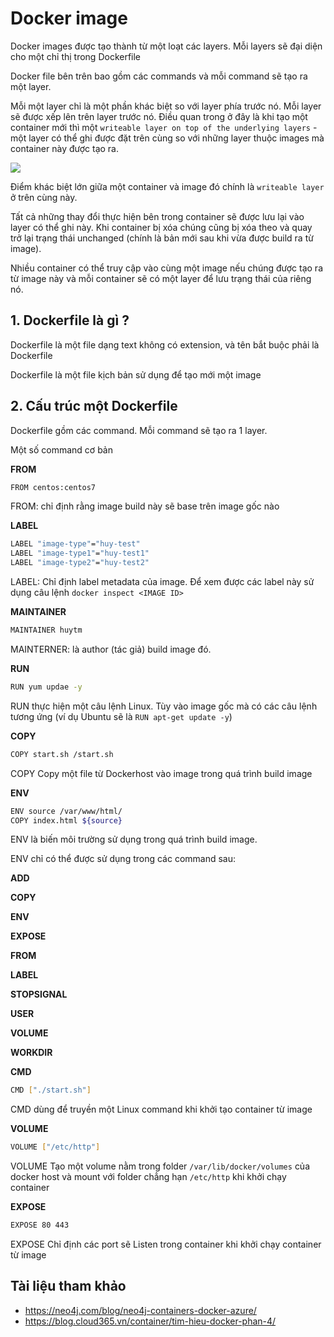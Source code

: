 # Docker image
Docker images được tạo thành từ một loạt các layers. Mỗi layers sẽ đại diện cho một chỉ thị trong Dockerfile

Docker file bên trên bao gồm các commands và mỗi command sẽ tạo ra một layer.

Mỗi một layer chỉ là một phần khác biệt so với layer phía trước nó. Mỗi layer sẽ được xếp lên trên layer trước nó. Điều quan trong ở đây là khi tạo một container mới thì một `writeable layer on top of the underlying layers` - một layer có thể ghi được đặt trên cùng so với những layer thuộc images mà container này được tạo ra. 

<img src=https://i.imgur.com/U11x7Iw.png>

Điểm khác biệt lớn giữa một container và image đó chính là `writeable layer` ở trên cùng này.

Tất cả những thay đổi thực hiện bên trong container sẽ được lưu lại vào layer có thể ghi này. Khi container bị xóa chúng cũng bị xóa theo và quay trở lại trạng thái unchanged (chính là bản mới sau khi vừa được build ra từ image).

Nhiều container có thể truy cập vào cùng một image nếu chúng được tạo ra từ image này và mỗi container sẽ có một layer để lưu trạng thái của riêng nó.

## 1. Dockerfile là gì ?
Dockerfile là một file dạng text không có extension, và tên bắt buộc phải là Dockerfile

Dockerfile là một file kịch bản sử dụng để tạo mới một image

## 2. Cấu trúc một Dockerfile

Dockerfile gồm các command. Mỗi command sẽ tạo ra 1 layer.

Một số command cơ bản

**FROM**
```sh
FROM centos:centos7
```
FROM: chỉ định rằng image build này sẽ base trên image gốc nào

**LABEL**
```sh
LABEL "image-type"="huy-test"
LABEL "image-type1"="huy-test1"
LABEL "image-type2"="huy-test2"
```
LABEL: Chỉ định label metadata của image. Để xem được các label này sử dụng câu lệnh `docker inspect <IMAGE ID>`

**MAINTAINER**
```sh
MAINTAINER huytm
```
MAINTERNER: là author (tác giả) build image đó.

**RUN**
```sh
RUN yum updae -y
```
RUN thực hiện một câu lệnh Linux. Tùy vào image gốc mà có các câu lệnh tương ứng (ví dụ Ubuntu sẽ là `RUN apt-get update -y`)

**COPY**
```sh
COPY start.sh /start.sh
```
COPY Copy một file từ Dockerhost vào image trong quá trình build image

**ENV**
```sh
ENV source /var/www/html/
COPY index.html ${source}
```
ENV là biến môi trường sử dụng trong quá trình build image.

ENV chỉ có thể được sử dụng trong các command sau:

**ADD**

**COPY**

**ENV**

**EXPOSE**

**FROM**

**LABEL**

**STOPSIGNAL**

**USER**

**VOLUME**

**WORKDIR**


**CMD**
```sh
CMD ["./start.sh"]
```
CMD dùng để truyền một Linux command khi khởi tạo container từ image

**VOLUME**
```sh
VOLUME ["/etc/http"]
```
VOLUME Tạo một volume nằm trong folder `/var/lib/docker/volumes` của docker host và mount với folder chẳng hạn `/etc/http` khi khởi chạy container

**EXPOSE**
```sh
EXPOSE 80 443
```
EXPOSE Chỉ định các port sẽ Listen trong container khi khởi chạy container từ image

## Tài liệu tham khảo
- https://neo4j.com/blog/neo4j-containers-docker-azure/
- https://blog.cloud365.vn/container/tim-hieu-docker-phan-4/
